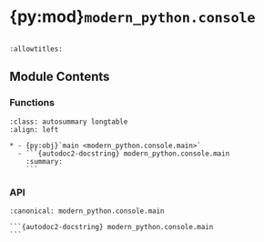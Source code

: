 # {py:mod}`modern_python.console`

```{py:module} modern_python.console
```

```{autodoc2-docstring} modern_python.console
:allowtitles:
```

## Module Contents

### Functions

````{list-table}
:class: autosummary longtable
:align: left

* - {py:obj}`main <modern_python.console.main>`
  - ```{autodoc2-docstring} modern_python.console.main
    :summary:
    ```
````

### API

````{py:function} main(language: str) -> None
:canonical: modern_python.console.main

```{autodoc2-docstring} modern_python.console.main
```
````

